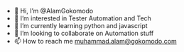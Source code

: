 - 👋 Hi, I’m @AlamGokomodo
- 👀 I’m interested in Tester Automation and Tech
- 🌱 I’m currently learning python and javascript
- 💞️ I’m looking to collaborate on Automation stuff
- 📫 How to reach me muhammad.alam@gokomodo.com

<!---
AlamGokomodo/AlamGokomodo is a ✨ special ✨ repository because its `README.md` (this file) appears on your GitHub profile.
You can click the Preview link to take a look at your changes.
--->
